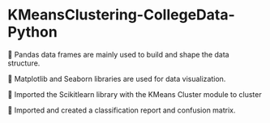# KMeansClustering-CollegeData-Python

	Pandas data frames are mainly used to build and shape the data structure.

	Matplotlib and Seaborn libraries are used for data visualization.

	Imported the Scikitlearn library with the KMeans Cluster module to cluster

	Imported and created a classification report and confusion matrix.
